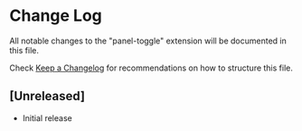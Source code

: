 # Change Log

All notable changes to the "panel-toggle" extension will be documented in this file.

Check [Keep a Changelog](http://keepachangelog.com/) for recommendations on how to structure this file.

## [Unreleased]

- Initial release